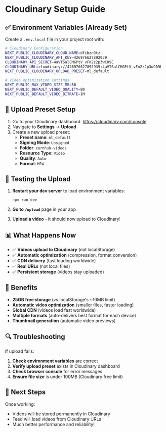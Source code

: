 # Cloudinary Setup Guide

## ✅ Environment Variables (Already Set)

Create a `.env.local` file in your project root with:

```bash
# Cloudinary Configuration
NEXT_PUBLIC_CLOUDINARY_CLOUD_NAME=dfibzn9tz
NEXT_PUBLIC_CLOUDINARY_API_KEY=426976627892939
CLOUDINARY_API_SECRET=4aVTSalCMGPtV_vFn2z2p3wC09E
CLOUDINARY_URL=cloudinary://426976627892939:4aVTSalCMGPtV_vFn2z2p3wC09E@dfibzn9tz
NEXT_PUBLIC_CLOUDINARY_UPLOAD_PRESET=ml_default

# Video optimization settings
NEXT_PUBLIC_MAX_VIDEO_SIZE_MB=50
NEXT_PUBLIC_DEFAULT_VIDEO_QUALITY=80
NEXT_PUBLIC_DEFAULT_VIDEO_BITRATE=1M
```

## 🔧 Upload Preset Setup

1. Go to your Cloudinary dashboard: https://cloudinary.com/console
2. Navigate to **Settings** → **Upload**
3. Create a new upload preset:
   - **Preset name**: `ml_default`
   - **Signing Mode**: `Unsigned`
   - **Folder**: `cornhub-videos`
   - **Resource Type**: `Video`
   - **Quality**: `Auto`
   - **Format**: `MP4`

## 🚀 Testing the Upload

1. **Restart your dev server** to load environment variables:
   ```bash
   npm run dev
   ```

2. **Go to `/upload`** page in your app

3. **Upload a video** - it should now upload to Cloudinary!

## 📊 What Happens Now

- ✅ **Videos upload to Cloudinary** (not localStorage)
- ✅ **Automatic optimization** (compression, format conversion)
- ✅ **CDN delivery** (fast loading worldwide)
- ✅ **Real URLs** (not local files)
- ✅ **Persistent storage** (videos stay uploaded)

## 🎯 Benefits

- **25GB free storage** (vs localStorage's ~10MB limit)
- **Automatic video optimization** (smaller files, faster loading)
- **Global CDN** (videos load fast worldwide)
- **Multiple formats** (auto-delivers best format for each device)
- **Thumbnail generation** (automatic video previews)

## 🔍 Troubleshooting

If upload fails:
1. **Check environment variables** are correct
2. **Verify upload preset** exists in Cloudinary dashboard
3. **Check browser console** for error messages
4. **Ensure file size** is under 100MB (Cloudinary free limit)

## 📱 Next Steps

Once working:
- Videos will be stored permanently in Cloudinary
- Feed will load videos from Cloudinary URLs
- Much better performance and reliability!
